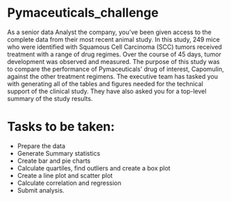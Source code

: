 # Pymaceuticals_challenge
As a senior data Analyst the company, you've been given access to the complete data from their most recent animal study. In this study, 249 mice who were identified with Squamous Cell Carcinoma (SCC) tumors received treatment with a range of drug regimes. Over the course of 45 days, tumor development was observed and measured. The purpose of this study was to compare the performance of Pymaceuticals' drug of interest, Capomulin, against the other treatment regimens. The executive team has tasked you with generating all of the tables and figures needed for the technical support of the clinical study. They have also asked you for a top-level summary of the study results. 

# Tasks to be taken:
- Prepare the data
- Generate Summary statistics
- Create bar and pie charts
- Calculate quartiles, find outliers and create a box plot
- Create a line plot and scatter plot
- Calculate correlation and regression
- Submit analysis.
